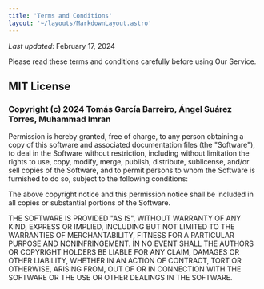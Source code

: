```yaml
---
title: 'Terms and Conditions'
layout: '~/layouts/MarkdownLayout.astro'
---
```

<!--
SPDX-FileCopyrightText: 2024 Tomás García Barreiro, Ángel Suárez Torres, Muhammad Imran

SPDX-License-Identifier: MIT-0
-->

_Last updated_: February 17, 2024

Please read these terms and conditions carefully before using Our Service.

## MIT License

### Copyright (c) 2024 Tomás García Barreiro, Ángel Suárez Torres, Muhammad Imran

Permission is hereby granted, free of charge, to any person obtaining a copy
of this software and associated documentation files (the "Software"), to deal
in the Software without restriction, including without limitation the rights
to use, copy, modify, merge, publish, distribute, sublicense, and/or sell
copies of the Software, and to permit persons to whom the Software is
furnished to do so, subject to the following conditions:

The above copyright notice and this permission notice shall be included in all
copies or substantial portions of the Software.

THE SOFTWARE IS PROVIDED "AS IS", WITHOUT WARRANTY OF ANY KIND, EXPRESS OR
IMPLIED, INCLUDING BUT NOT LIMITED TO THE WARRANTIES OF MERCHANTABILITY,
FITNESS FOR A PARTICULAR PURPOSE AND NONINFRINGEMENT. IN NO EVENT SHALL THE
AUTHORS OR COPYRIGHT HOLDERS BE LIABLE FOR ANY CLAIM, DAMAGES OR OTHER
LIABILITY, WHETHER IN AN ACTION OF CONTRACT, TORT OR OTHERWISE, ARISING FROM,
OUT OF OR IN CONNECTION WITH THE SOFTWARE OR THE USE OR OTHER DEALINGS IN THE
SOFTWARE.
